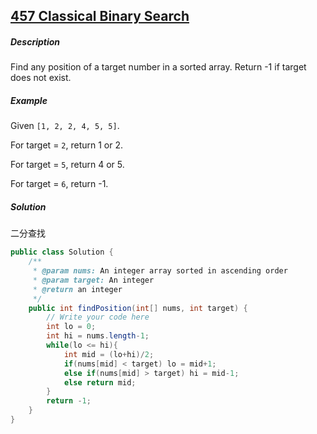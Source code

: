 ## [457 Classical Binary Search](http://www.lintcode.com/en/problem/classical-binary-search/)

##### Description

Find any position of a target number in a sorted array. Return -1 if target does not exist.

##### Example

Given `[1, 2, 2, 4, 5, 5]`. 

For target = `2`, return 1 or 2.

For target = `5`, return 4 or 5.

For target = `6`, return -1.

##### Solution

二分查找

```java
public class Solution {
    /**
     * @param nums: An integer array sorted in ascending order
     * @param target: An integer
     * @return an integer
     */
    public int findPosition(int[] nums, int target) {
        // Write your code here
        int lo = 0;
        int hi = nums.length-1;
        while(lo <= hi){
            int mid = (lo+hi)/2;
            if(nums[mid] < target) lo = mid+1;
            else if(nums[mid] > target) hi = mid-1;
            else return mid;
        }
        return -1;
    }
}
```

